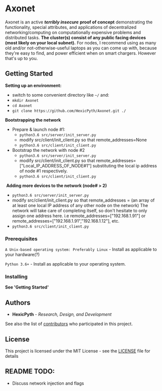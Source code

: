 # Axonet

Axonet is an active **_terribly insecure_** <b>proof of concept</b> demonstrating the functionality,
 special attributes, and applications of decentralized networking/computing on computationally expensive
  problems and distributed tasks. <b> The cluster(s) consist of any public facing devices (most likely on your local subnet).</b>
  For nodes, I recommend using as many old and/or not-otherwise-useful laptops as you can come up with, because 
  they're easy to find, and power efficient when on smart chargers. However that's up to you.

## Getting Started

  <b>Setting up an environment:</b> 
  - switch to some convenient directory like `~/` and:
  - `mkdir Axonet`
  - `cd Axonet`
  - `git clone https://github.com/HexicPyth/Axonet.git ./`
  
  <b>Bootstrapping the network</b>
  - Prepare & launch node #1: 
    - `python3.6 src/server/init_server.py`
    - modify src/client/init_client.py so that remote_addresses=None
    - `python3.6 src/client/init_client.py`
  - Bootstrap the network with node #2
    - `python3.6 src/server/init_server.py`
    - modify src/client/init_client.py so that remote_addresses=["Local_IP_ADDRESS_OF_NODE#1"] substituting the local
     ip address of node #1 respectively.
    - `python3.6 src/client/init_client.py`
    
  <b>Adding more devices to the network (node# > 2)</b>
 - `python3.6 src/server/init_server.py`
  - modify src/client/init_client.py so that remote_addresses = (an array of at least one local IP address of any other node
   on the network) The network will take care of completing itself, so don't hesitate to only assign one address here.
  i.e remote_addresses=["192.168.1.91"] or remote_addresses=["192.168.1.91","192.168.1.12"], etc.
  - `python3.6 src/client/init_client.py`
  
      

### Prerequisites


```A Unix-based operating system: Preferably Linux``` - Install as applicable to your hardware(?)

```Python 3.6+``` - Install as applicable to your operating system.


### Installing

<b> See 'Getting Started' </b>

## Authors

* **HexicPyth** - *Research, Design, and Development*

See also the list of [contributors](https://github.com/hexicpyth/Axonet/contributors) who participated in this project.

## License

This project is licensed under the MIT License - see the [LICENSE](LICENSE) file for details

## README TODO:
- Discuss network injection and flags
